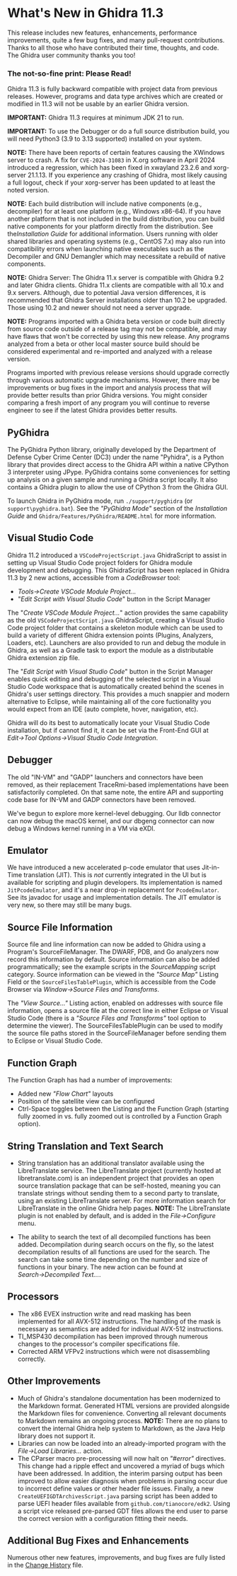 # What's New in Ghidra 11.3
This release includes new features, enhancements, performance improvements, quite a few bug fixes,
and many pull-request contributions. Thanks to all those who have contributed their time, thoughts,
and code. The Ghidra user community thanks you too!
	
### The not-so-fine print: Please Read!
Ghidra 11.3 is fully backward compatible with project data from previous releases. However, programs
and data type archives which are created or modified in 11.3 will not be usable by an earlier Ghidra
version.

**IMPORTANT:** Ghidra 11.3 requires at minimum JDK 21 to run.

**IMPORTANT:** To use the Debugger or do a full source distribution build, you will need Python3
(3.9 to 3.13 supported) installed on your system.

**NOTE:** There have been reports of certain features causing the XWindows server to crash. A fix
for `CVE-2024-31083` in X.org software in April 2024 introduced a regression, which has been fixed
in xwayland 23.2.6 and xorg-server 21.1.13.  If you experience any crashing of Ghidra, most likely
causing a full logout, check if your xorg-server has been updated to at least the noted version.

**NOTE:** Each build distribution will include native components (e.g., decompiler) for at least one
platform (e.g., Windows x86-64). If you have another platform that is not included in the build
distribution, you can build native components for your platform directly from the distribution.
See the*Installation Guide* for additional information. Users running with older shared libraries
and operating systems (e.g., CentOS 7.x) may also run into compatibility errors when launching 
native executables such as the Decompiler and GNU Demangler which may necessitate a rebuild of 
native components.

**NOTE:** Ghidra Server: The Ghidra 11.x server is compatible with Ghidra 9.2 and later Ghidra
clients. Ghidra 11.x clients are compatible with all 10.x and 9.x servers.  Although, due to
potential Java version differences, it is recommended that Ghidra Server installations older than 
10.2 be upgraded.  Those using 10.2 and newer should not need a server upgrade.
	
**NOTE:** Programs imported with a Ghidra beta version or code built directly from source code
outside of a release tag may not be compatible, and may have flaws that won't be corrected by using
this new release.  Any programs analyzed from a beta or other local master source build should be
considered experimental and re-imported and analyzed with a release version.
	
Programs imported with previous release versions should upgrade correctly through various automatic
upgrade mechanisms.  However, there may be improvements or bug fixes in the import and analysis 
process that will provide better results than prior Ghidra versions.  You might consider comparing a
fresh import of any program you will continue to reverse engineer to see if the latest Ghidra 
provides better results.

## PyGhidra
The PyGhidra Python library, originally developed by the Department of Defense Cyber Crime Center 
(DC3) under the name "Pyhidra", is a Python library that provides direct access to the Ghidra API 
within a native CPython 3 interpreter using JPype. PyGhidra contains some conveniences for setting 
up analysis on a given sample and running a Ghidra script locally. It also contains a Ghidra plugin 
to allow the use of CPython 3 from the Ghidra GUI.

To launch Ghidra in PyGhidra mode, run `./support/pyghidra` (or `support\pyghidra.bat`). See the
*"PyGhidra Mode"* section of the *Installation Guide* and `Ghidra/Features/PyGhidra/README.html`
for more information.

## Visual Studio Code
Ghidra 11.2 introduced a `VSCodeProjectScript.java` GhidraScript to assist in setting up Visual
Studio Code project folders for Ghidra module development and debugging. This GhidraScript has been
replaced in Ghidra 11.3 by 2 new actions, accessible from a *CodeBrowser* tool:
+ *Tools→Create VSCode Module Project...*
+ "*Edit Script with Visual Studio Code*" button in the Script Manager

The "*Create VSCode Module Project...*" action provides the same capability as the old
`VSCodeProjectScript.java` GhidraScript, creating a Visual Studio Code project folder that contains
a skeleton module which can be used to build a variety of different Ghidra extension points
(Plugins, Analyzers, Loaders, etc). Launchers are also provided to run and debug the module in
Ghidra, as well as a Gradle task to export the module as a distributable Ghidra extension zip file.

The "*Edit Script with Visual Studio Code*" button in the Script Manager enables quick editing and
debugging of the selected script in a Visual Studio Code workspace that is automatically created
behind the scenes in Ghidra's user settings directory. This provides a much snappier and modern
alternative to Eclipse, while maintaining all of the core fuctionality you would expect from an IDE
(auto complete, hover, navigation, etc).

Ghidra will do its best to automatically locate your Visual Studio Code installation, but if cannot
find it, it can be set via the Front-End GUI at *Edit→Tool Options→Visual Studio Code
Integration*.

## Debugger
The old "IN-VM" and "GADP" launchers and connectors have been removed, as their replacement
TraceRmi-based implementations have been satisfactorily completed. On that same note, the entire API
and supporting code base for IN-VM and GADP connectors have been removed.

We've begun to explore more kernel-level debugging. Our lldb connector can now debug the macOS 
kernel, and our dbgeng connector can now debug a Windows kernel running in a VM via eXDI.

## Emulator
We have introduced a new accelerated p-code emulator that uses Jit-in-Time translation (JIT). 
This is *not* currently integrated in the UI but is available for scripting and plugin developers. 
Its implementation is named `JitPcodeEmulator`, and it's a near drop-in replacement for 
`PcodeEmulator`. See its javadoc for usage and implementation details. The JIT emulator is
very new, so there may still be many bugs.

## Source File Information
Source file and line information can now be added to Ghidra using a Program's SourceFileManager. 
The DWARF, PDB, and Go analyzers now record this information by default. Source information can also
be added programmatically; see the example scripts in the *SourceMapping* script category. 
Source information can be viewed in the *"Source Map"* Listing Field or the 
`SourceFilesTablePlugin`, which is accessible from the Code Browser via 
*Window→Source Files and Transforms*.

The *"View Source..."* Listing action, enabled on addresses with source file information, opens a 
source file at the correct line in either Eclipse or Visual Studio Code (there is a *"Source Files 
and Transforms"* tool option to determine the viewer). The SourceFilesTablePlugin can be used to 
modify the source file paths stored in the SourceFileManager before sending them to Eclipse or 
Visual Studio Code.

## Function Graph
The Function Graph has had a number of improvements:
+ Added new *"Flow Chart"* layouts
+ Position of the satellite view can be configured
+ Ctrl-Space toggles between the Listing and the Function Graph (starting fully zoomed in vs. fully
  zoomed out is controlled by a Function Graph option).

## String Translation and Text Search
* String translation has an additional translator available using the LibreTranslate service.
The LibreTranslate project (currently hosted at libretranslate.com) is an independent project
that provides an open source translation package that can be self-hosted, meaning you can translate
strings without sending them to a second party to translate, using an existing LibreTranslate server.
For more information search for LibreTranslate in the online Ghidra help pages.
**NOTE:** The LibreTranslate plugin is not enabled by default, and is added in the *File→Configure* menu.

* The ability to search the text of all decompiled functions has been added.  Decompilation during search occurs
on the fly, so the latest decompilation results of all functions are used for the search.  The search can take
some time depending on the number and size of functions in your binary.  The new action can be found at 
*Search→Decompiled Text...*.

## Processors

+ The x86 EVEX instruction write and read masking has been implemented for all AVX-512 instructions.  The handling of the mask is necessary as semantics are added for individual AVX-512 instructions.
+ TI_MSP430 decompilation has been improved through numerous changes to the processor's compiler specifications file.
+ Corrected ARM VFPv2 instructions which were not disassembling correctly.

## Other Improvements 
+ Much of Ghidra's standalone documentation has been modernized to the Markdown format. Generated 
  HTML versions are provided alongside the Markdown files for convenience. Converting all relevant
  documents to Markdown remains an ongoing process.  **NOTE:** There are no plans to convert the
  internal Ghidra help system to Markdown, as the Java Help library does not support it.
+ Libraries can now be loaded into an already-imported program with the *File→Load Libraries...*
  action.
+ The CParser macro pre-processing will now halt on *"#error"* directives.  This change had a ripple effect and uncovered
a myriad of bugs which have been addressed.  In addition, the interim parsing output has been improved to allow easier
diagnosis when problems in parsing occur due to incorrect define values or other header file issues.
Finally, a new `CreateUEFIGDTArchivesScript.java` parsing script has been added to parse UEFI header files available from
`github.com/tianocore/edk2`.  Using a script vice released pre-parsed GDT files allows the end user to parse the correct
version with a configuration fitting their needs.

## Additional Bug Fixes and Enhancements
Numerous other new features, improvements, and bug fixes are fully listed in the 
[Change History](ChangeHistory.html) file.
